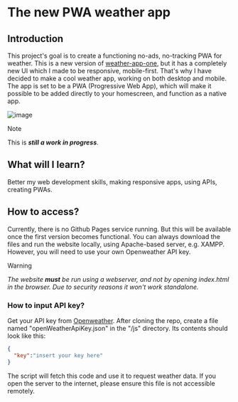 # The new PWA weather app
## Introduction
This project's goal is to create a functioning no-ads, no-tracking PWA for weather. This is a new version of [weather-app-one](https://github.com/Qubi-B/weather-app-one), but it has a completely new UI which I made to be responsive, mobile-first.
That's why I have decided to make a cool weather app, working on both desktop and mobile. 
The app is set to be a PWA (Progressive Web App), which will make it possible to be added directly to your homescreen, and function as a native app. 

![image](https://github.com/Qubi-B/WeatherPro/assets/61910780/d8a04930-64c2-42ac-b1f9-4091c81b361a)

> [!NOTE]
> This is _**still a work in progress**_.

## What will I learn?
Better my web development skills, making responsive apps, using APIs, creating PWAs.

## How to access?
Currently, there is no Github Pages service running. But this will be available once the first version becomes functional.
You can always download the files and run the website locally, using Apache-based server, e.g. XAMPP. However, you will need to use your own Openweather API key.

> [!WARNING]
> _The website **must** be run using a webserver, and not by opening index.html in the browser. Due to security reasons it won't work standalone._

### How to input API key?
Get your API key from [Openweather](https://openweathermap.org/). 
After cloning the repo, create a file named "openWeatherApiKey.json" in the "/js" directory.
Its contents should look like this:
```json
{
  "key":"insert your key here"
}
```
The script will fetch this code and use it to request weather data. If you open the server to the internet, please ensure this file is not accessible remotely.
